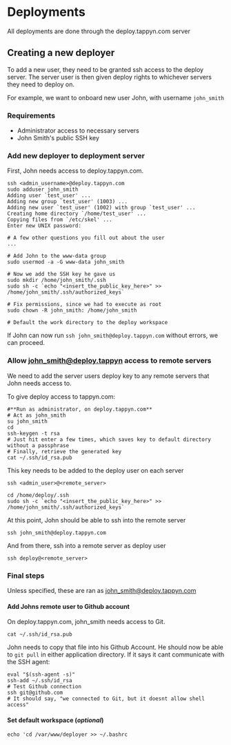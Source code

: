 # Deployments

All deployments are done through the deploy.tappyn.com server


## Creating a new deployer

To add a new user, they need to be granted ssh access to the deploy server. The server user
is then given deploy rights to whichever servers they need to deploy on.

For example, we want to onboard new user John, with username `john_smith`

### Requirements

- Administrator access to necessary servers
- John Smith's public SSH key

### Add new deployer to deployment server

First, John needs access to deploy.tappyn.com.

```shell
ssh <admin_username>@deploy.tappyn.com
sudo adduser john_smith
Adding user `test_user' ...
Adding new group `test_user' (1003) ...
Adding new user `test_user' (1002) with group `test_user' ...
Creating home directory `/home/test_user' ...
Copying files from `/etc/skel' ...
Enter new UNIX password:

# A few other questions you fill out about the user
...

# Add John to the www-data group
sudo usermod -a -G www-data john_smith

# Now we add the SSH key he gave us
sudo mkdir /home/john_smith/.ssh
sudo sh -c `echo "<insert_the_public_key_here>" >> /home/john_smith/.ssh/authorized_keys`

# Fix permissions, since we had to execute as root
sudo chown -R john_smith: /home/john_smith

# Default the work directory to the deploy workspace
```
If John can now run `ssh john_smith@deploy.tappyn.com` without errors, we can proceed.

### Allow john_smith@deploy.tappyn access to remote servers

We need to add the server users deploy key to any remote servers that John needs access to.


To give deploy access to tappyn.com:

```shell
#**Run as administrator, on deploy.tappyn.com**
# Act as john_smith
su john_smith
cd
ssh-keygen -t rsa
# Just hit enter a few times, which saves key to default directory without a passphrase
# Finally, retrieve the generated key
cat ~/.ssh/id_rsa.pub

```
This key needs to be added to the deploy user on each server

```shell
ssh <admin_user>@<remote_server>

cd /home/deploy/.ssh
sudo sh -c `echo "<insert_the_public_key_here>" >> /home/john_smith/.ssh/authorized_keys`

```

At this point, John should be able to ssh into the remote server
```shell
ssh john_smith@deploy.tappyn.com
```

And from there, ssh into a remote server as deploy user
```shell
ssh deploy@<remote_server>
```

### Final steps

Unless specified, these are ran as john_smith@deploy.tappyn.com
#### Add Johns remote user to Github account
On deploy.tappyn.com, john_smith needs access to Git.
```shell
cat ~/.ssh/id_rsa.pub
```
John needs to copy that file into his Github Account. He should now be able to `git pull` in either application directory.
If it says it cant communicate with the SSH agent:
```shell
eval "$(ssh-agent -s)"
ssh-add ~/.ssh/id_rsa
# Test Github connection
ssh git@github.com
# It should say, "we connected to Git, but it doesnt allow shell access"
```

#### Set default workspace (*optional*)
```shell
echo 'cd /var/www/deployer >> ~/.bashrc
```
